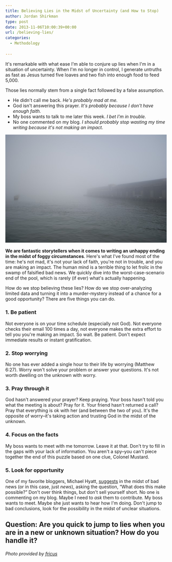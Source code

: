 ```yaml
---
title: Believing Lies in the Midst of Uncertainty (and How to Stop)
author: Jordan Shirkman
type: post
date: 2013-11-06T10:00:39+00:00
url: /believing-lies/
categories:
  - Methodology

---
```

It's remarkable with what ease I'm able to conjure up lies when I'm in a situation of uncertainty. When I'm no longer in control, I generate untruths as fast as Jesus turned five loaves and two fish into enough food to feed 5,000.

Those lies normally stem from a single fact followed by a false assumption.

  * He didn't call me back. _He's probably mad at me._
  * God isn't answering this prayer. _It's probably because I don't have enough faith._
  * My boss wants to talk to me later this week. _I bet I'm in trouble._
  * No one commented on my blog. _I should probably stop wasting my time writing because it's not making an impact._

[![Image](/static/images/foggy.jpeg)](https://jshirk.com/blog/believing-lies/)

**We are fantastic storytellers when it comes to writing an unhappy ending in the midst of foggy circumstances**. Here's what I've found most of the time: he's not mad, it's not your lack of faith, you're not in trouble, and you are making an impact. The human mind is a terrible thing to let frolic in the swamp of falsified bad news. We quickly dive into the worst-case-scenario end of the pool, which is rarely (if ever) what's actually happening.

How do we stop believing these lies? How do we stop over-analyzing limited data and turning it into a murder-mystery instead of a chance for a good opportunity? There are five things you can do. <!--more-->

### 1. Be patient

Not everyone is on your time schedule (especially not God). Not everyone checks their email 100 times a day, not everyone makes the extra effort to tell you you're making an impact. So wait. Be patient. Don't expect immediate results or instant gratification.

### 2. Stop worrying

No one has ever added a single hour to their life by worrying (Matthew 6:27). Worry won't solve your problem or answer your questions. It's not worth dwelling on the unknown with worry.

### 3. Pray through it

God hasn't answered your prayer? Keep praying. Your boss hasn't told you what the meeting is about? Pray for it. Your friend hasn't returned a call? Pray that everything is ok with her (and between the two of you). It's the opposite of worry–it's taking action and trusting God in the midst of the unknown.

### 4. Focus on the facts

My boss wants to meet with me tomorrow. Leave it at that. Don't try to fill in the gaps with your lack of information. You aren't a spy–you can't piece together the end of this puzzle based on one clue, Colonel Mustard.

### 5. Look for opportunity

One of my favorite bloggers, Michael Hyatt, [suggests](http://michaelhyatt.com/a-question-that-changes-everything.html) in the midst of bad news (or in this case, just _news_), asking the question, &#8220;What does this make possible?&#8221; Don't over think things, but don't sell yourself short. No one is commenting on my blog. Maybe I need to _ask_ them to contribute. My boss wants to meet. Maybe she just wants to hear how I'm doing. Don't jump to bad conclusions, look for the possibility in the midst of unclear situations.

## Question: Are you quick to jump to lies when you are in a new or unknown situation? How do you handle it?

###### Photo provided by [fricus](http://www.sxc.hu/profile/fricus)
